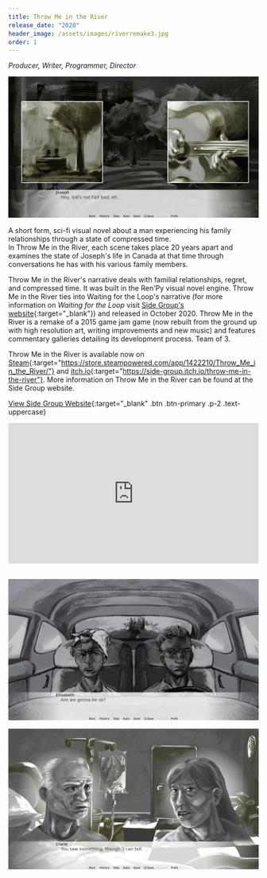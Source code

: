 ```yaml
---
title: Throw Me in the River
release_date: "2020"
header_image: /assets/images/riverremake3.jpg
order: 1
---
```

*Producer, Writer, Programmer, Director*

![](/assets/images/riverremake2.jpg)

A short form, sci-fi visual novel about a man experiencing his family relationships through a state of compressed time.\
In Throw Me in the River, each scene takes place 20 years apart and examines the state of Joseph's life in Canada at that time through conversations he has with his various family members. 

Throw Me in the River's narrative deals with familial relationships, regret, and compressed time. It was built in the Ren'Py visual novel engine. Throw Me in the River ties into Waiting for the Loop's narrative (for more information on *Waiting for the Loop* visit [Side Group's website](http://sidegroupgames.com){:target="_blank"}) and released in October 2020. Throw Me in the River is a remake of a 2015 game jam game (now rebuilt from the ground up with high resolution art, writing improvements and new music) and features commentary galleries detailing its development process. Team of 3.

Throw Me in the River is available now on [Steam](https://store.steampowered.com/app/717830/Waiting_for_the_Loop/){:target="https://store.steampowered.com/app/1422210/Throw_Me_in_the_River/"} and  [itch.io](https://side-group.itch.io/waiting-for-the-loop){:target="https://side-group.itch.io/throw-me-in-the-river"}. More information on Throw Me in the River can be found at the Side Group website.

[View Side Group Website](https://sidegroupgames.com){:target="_blank" .btn .btn-primary .p-2 .text-uppercase}

<style>.embed-container { position: relative; padding-bottom: 56.25%; height: 0; overflow: hidden; max-width: 100%; } .embed-container iframe, .embed-container object, .embed-container embed { position: absolute; top: 0; left: 0; width: 100%; height: 100%; }</style><div class='embed-container'><iframe src='https://www.youtube.com/embed/jDePBFF_Gho' frameborder='0' webkitAllowFullScreen mozallowfullscreen allowFullScreen></iframe></div>

<br>

![](/assets/images/riverremake4.jpg)

![](/assets/images/riverremake1.jpg)